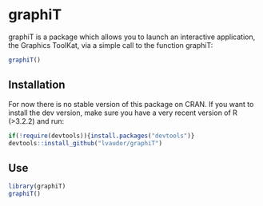 # graphiT

graphiT is a package which allows you to launch an interactive application, the Graphics ToolKat, via a simple call to the function graphiT:

```r
graphiT()
```

## Installation

For now there is no stable version of this package on CRAN. If you want to install the dev version, make sure you have a very recent version of R (>3.2.2) and run:

```r
if(!require(devtools)){install.packages("devtools")}
devtools::install_github("lvaudor/graphiT")
```




## Use

```r
library(graphiT)
graphiT()
```
